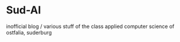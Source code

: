 Sud-AI
======

inofficial blog / various stuff of the class applied computer science of ostfalia, suderburg
